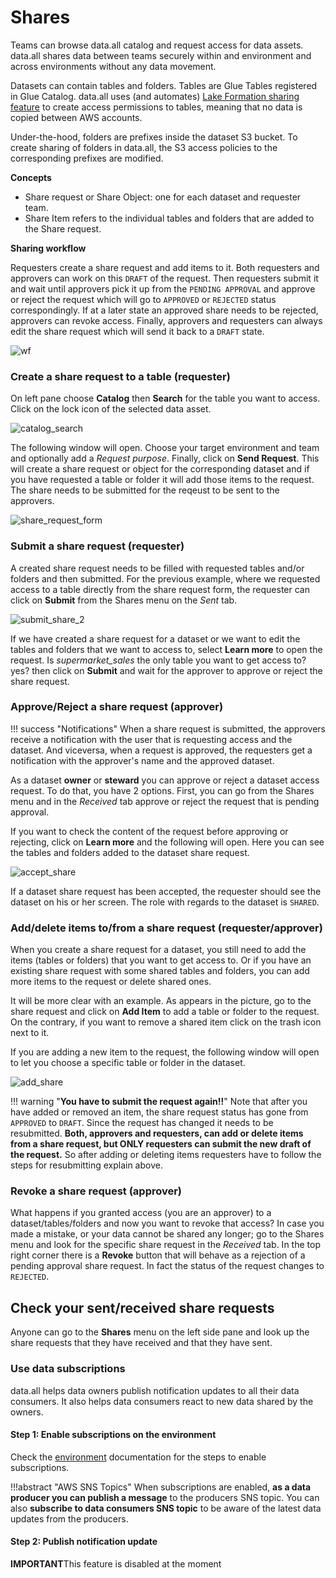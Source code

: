 # **Shares**
Teams can browse data.all catalog and request access for data assets.
data.all shares data between teams securely within and environment and across environments without any data movement.


Datasets can contain tables and folders. Tables are Glue Tables registered in Glue Catalog.
data.all uses (and automates)
<a href="https://docs.aws.amazon.com/lake-formation/latest/dg/sharing-catalog-resources.html" target="_blank">Lake Formation sharing feature</a>
to create access permissions to tables, meaning that no data is copied between  AWS accounts.

Under-the-hood, folders are prefixes inside the dataset S3 bucket. To create sharing of folders in data.all,
the S3 access policies to the corresponding prefixes are modified.

**Concepts**

- Share request or Share Object: one for each dataset and requester team.
- Share Item refers to the individual tables and folders that are added to the Share request.

**Sharing workflow**

Requesters create a share request and add items to it. Both requesters and approvers can work on this `DRAFT` of
the request. Then requesters submit it and wait until approvers pick it up from the `PENDING APPROVAL` and approve or
reject the request which will go to `APPROVED` or `REJECTED` status correspondingly. If at a later state an approved
share needs to be rejected, approvers can revoke access. Finally, approvers and requesters can always edit the share
request which will send it back to a `DRAFT` state.


![wf](pictures/shares/share_wf.png#zoom#shadow)

### **Create a share request to a table (requester)**

On left pane choose **Catalog** then **Search** for the table you want to access. Click on the lock icon of the selected
data asset.

![catalog_search](pictures/shares/shares_1.png#zoom#shadow)

The following window will open. Choose your target environment and team and optionally add a *Request purpose*. Finally,
click on **Send Request**. This will create a share request or object for the corresponding dataset
and if you have requested a table or folder
it will add those items to the request. The share needs to be submitted for the reqeust to be sent to the approvers.

![share_request_form](pictures/shares/shares_2.png#zoom#shadow)


### **Submit a share request (requester)**
A created share request needs to be filled with requested tables and/or folders and then submitted. For the previous
example, where we requested access to a table directly from the share request form, the requester can click on
**Submit** from the Shares menu on the *Sent* tab.

![submit_share_2](pictures/shares/shares_3.png#zoom#shadow)

If we have created a share request for a dataset or we want to edit the tables and folders that we want to access to,
select **Learn more** to open the request. Is *supermarket_sales* the only table you want to get access to? yes?
then click on **Submit** and wait for the approver to approve or reject the share request.


### **Approve/Reject a share request (approver)**
!!! success "Notifications"
    When a share request is submitted, the approvers receive a notification with the user that is requesting access
    and the dataset. And viceversa, when a request is approved, the requesters get a notification with the
    approver's name and the approved dataset.

As a dataset **owner** or **steward** you can approve or reject a dataset access request. To do that, you have 2 options.
First, you can go from the Shares menu and in the *Received* tab approve or reject the request that is pending approval.

If you want to check the content of the request before approving or rejecting, click on **Learn more** and the
following will open. Here you can see the tables and folders added to the dataset share request.

![accept_share](pictures/shares/shares_5.png#zoom#shadow)

If a dataset share request has been accepted, the requester should see the dataset on his or her screen. The role with
regards to the dataset is `SHARED`.


### **Add/delete items to/from a share request (requester/approver)**
When you create a share request for a dataset, you still need to add the items (tables or folders) that you want to
get access to. Or if you have an existing share request with some shared tables and folders, you can add more items
to the request or delete shared ones.

It will be more clear with an example. As appears in the picture, go to the share request and click on **Add Item**
to add a table or folder to the request. On the contrary, if you want to remove a shared item click on the trash icon
next to it.


If you are adding a new item to the request, the following window will open to let you choose a specific table
or folder in the dataset.

![add_share](pictures/shares/shares_6.png#zoom#shadow)

!!! warning "**You have to submit the request again!!**"
    Note that after you have added or removed an item, the share request status has gone from `APPROVED` to `DRAFT`.
    Since the request has changed it needs to be resubmitted. **Both, approvers and requesters, can add or delete items
    from a share request, but ONLY requesters can submit the new draft of the request.** So after adding or deleting
    items requesters have to follow the steps for resubmitting explain above.



### **Revoke a share request (approver)**
What happens if you granted access (you are an approver)
to a dataset/tables/folders and now you want to revoke that access? In case you made
a mistake, or your data cannot be shared any longer; go to the Shares menu and look for the specific share request
in the *Received* tab. In the top right corner there is a **Revoke** button that will behave as a rejection of a
pending approval share request. In fact the status of the request changes to `REJECTED`.


## **Check your sent/received share requests**
Anyone can go to the **Shares** menu on the left side pane and look up the share requests that they have received
and that they have sent.


### **Use data subscriptions**
data.all helps data owners publish notification updates to all their data consumers.
It also helps data consumers react to new data shared by the owners.

#### Step 1: Enable subscriptions on the environment

Check the <a href="environments.html">environment</a> documentation for the steps to enable subscriptions.

!!!abstract "AWS SNS Topics"
    When subscriptions are enabled, **as a data producer you can publish a message** to the producers SNS topic.
    You can also **subscribe to data consumers SNS topic** to be aware of the latest data updates from the producers.

#### Step 2: Publish notification update
**IMPORTANT**This feature is disabled at the moment

